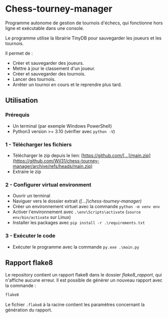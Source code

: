 # Chess-tourney-manager
Programme autonome de gestion de tournois d'échecs, qui fonctionne hors ligne et exécutable dans une console.

Le programme utilise la librairie TinyDB pour sauvegarder les joueurs et les tournois.

Il permet de :
- Créer et sauvegarder des joueurs.
- Mettre à jour le classement d'un joueur.
- Créer et sauvegarder des tournois.
- Lancer des tournois.
- Arrêter un tournoi en cours et le reprendre plus tard.

## Utilisation
### Prérequis
* Un terminal (par exemple Windows PowerShell)
* Python3 version >= 3.10 (vérifier avec `python -V`)

### 1 - Télécharger les fichiers
* Télécharger le zip depuis le lien: 
[https://github.com/[...]/main.zip](https://github.com/Wil31/chess-tourney-manager/archive/refs/heads/main.zip)
* Extraire le zip

### 2 - Configurer virtual environment
* Ouvrir un terminal
* Naviguer vers le dossier extrait _([...]\chess-tourney-manager)_
* Créer un environnement virtuel avec la commande `python -m venv env`
* Activer l'environnement avec `.\env\Scripts\activate` (`source env/bin/activate` sur Linux)
* Installer les packages avec `pip install -r .\requirements.txt`

### 3 - Exécuter le code
* Exécuter le programme avec la commande `py.exe .\main.py`

## Rapport flake8

Le repository contient un rapport flake8 dans le dossier _flake8_rapport_, qui n'affiche aucune erreur. 
Il est possible de générer un nouveau rapport avec la commande :
```bash
flake8
```

Le fichier ```.flake8``` à la racine contient les paramètres concernant la génération du rapport.